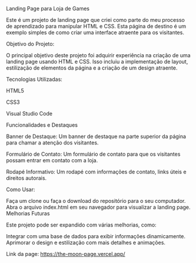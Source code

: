 Landing Page para Loja de Games

Este é um projeto de landing page que criei como parte do meu processo de aprendizado para manipular HTML e CSS. Esta página de destino é um exemplo simples de como criar uma interface atraente para os visitantes.

Objetivo do Projeto: 

O principal objetivo deste projeto foi adquirir experiência na criação de uma landing page usando HTML e CSS. Isso incluiu a implementação de layout, estilização de elementos da página e a criação de um design atraente.

Tecnologias Utilizadas:

HTML5

CSS3

Visual Studio Code

Funcionalidades e Destaques

Banner de Destaque: Um banner de destaque na parte superior da página para chamar a atenção dos visitantes.

Formulário de Contato: Um formulário de contato para que os visitantes possam entrar em contato com a loja.

Rodapé Informativo: Um rodapé com informações de contato, links úteis e direitos autorais.

Como Usar:

Faça um clone ou faça o download do repositório para o seu computador. Abra o arquivo index.html em seu navegador para visualizar a landing page. Melhorias Futuras

Este projeto pode ser expandido com várias melhorias, como:

 Integrar com uma base de dados para exibir informações dinamicamente. Aprimorar o design e estilização com mais detalhes e animações.

 Link da page: https://the-moon-page.vercel.app/

